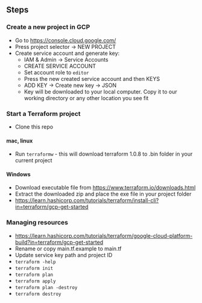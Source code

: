 ## Steps

### Create a new project in GCP
* Go to https://console.cloud.google.com/
* Press project selector -> NEW PROJECT
* Create service account and generate key:
    * IAM & Admin -> Service Accounts
    * CREATE SERVICE ACCOUNT
    * Set account role to ```editor```
    * Press the new created service account and then KEYS
    * ADD KEY -> Create new key -> JSON
    * Key will be downloaded to your local computer. Copy it to our working directory or any other location you see fit

### Start a Terraform project
* Clone this repo
#### mac, linux
* Run ```terraformw``` - this will download terraform 1.0.8 to .bin folder in your current project
#### Windows
* Download executable file from https://www.terraform.io/downloads.html
* Extract the downloaded zip and place the exe file in your project folder
* https://learn.hashicorp.com/tutorials/terraform/install-cli?in=terraform/gcp-get-started

### Managing resources
* https://learn.hashicorp.com/tutorials/terraform/google-cloud-platform-build?in=terraform/gcp-get-started
* Rename or copy main.tf.example to main.tf
* Update service key path and project ID
* ```terraform -help```
* ```terraform init```
* ```terraform plan```
* ```terraform apply```
* ```terraform plan -destroy```
* ```terraform destroy```